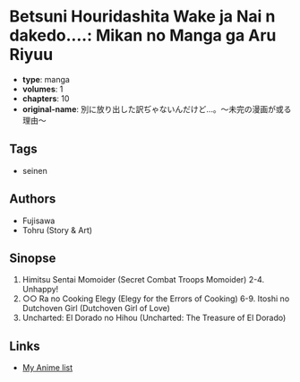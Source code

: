 # Betsuni Houridashita Wake ja Nai n dakedo....: Mikan no Manga ga Aru Riyuu

-   **type**: manga
-   **volumes**: 1
-   **chapters**: 10
-   **original-name**: 別に放り出した訳ぢゃないんだけど...。～未完の漫画が或る理由～

## Tags

-   seinen

## Authors

-   Fujisawa
-   Tohru (Story & Art)

## Sinopse

1. Himitsu Sentai Momoider (Secret Combat Troops Momoider)
   2-4. Unhappy!
2. ○○ Ra no Cooking Elegy (Elegy for the Errors of Cooking)
   6-9. Itoshi no Dutchoven Girl (Dutchoven Girl of Love)
3. Uncharted: El Dorado no Hihou (Uncharted: The Treasure of El Dorado)

## Links

-   [My Anime list](https://myanimelist.net/manga/92732/Betsuni_Houridashita_Wake_ja_Nai_n_dakedo__Mikan_no_Manga_ga_Aru_Riyuu)
